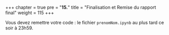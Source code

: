 +++
chapter = true
pre = "<b>15.</b>"
title = "Finalisation et Remise du rapport final"
weight = 115
+++

Vous devez remettre votre code : le fichier `prenomNom.ipynb` au plus tard ce soir à 23h59.
